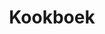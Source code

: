 ---
title: Kookboek
slug : kookboek
description: Ontwerp de cover van een kookboek over Noordzeevis. Hiervoor werkten de studenten met basismateriaal dat ter beschikking werd gesteld door de Gentse Uitgever Borgerhoff en Lamberigts. 
type: "extern"
members:
    - name : Elena Vanhauwaert
      major: Crossmedia-ontwerp
      minor: Graphic Design
      academic-year: 2de jaar
thumbnail:
    url: thumb.jpg
    alt: ""
    height: 1
    width: 1
    text-color: "808e9a"
    background-color: "808e9a"
media:
    - url : 1.cover.png
      type: image
created: 20/01/2017
order: 9
---